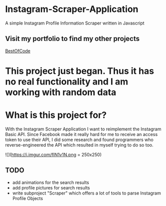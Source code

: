 # Instagram-Scraper-Application
A simple Instagram Profile Information Scraper written in Javascript

## Visit my portfolio to find my other projects
[BestOfCode](http://www.bestofcode.net)

# This project just began. Thus it has no real functionality and I am working with random data

# What is this project for?
With the Instagram Scraper Application I want to reimplement
the Instagram Basic API. Since Facebook made it really hard 
for me to receive an access token to use their API, I did
some research and found programmers who reverse-engineered
the API which resulted in myself trying to do so too.

![](https://i.imgur.com/fIN1v1N.png = 250x250)

## TODO
+ add animations for the search results
+ add profile pictures for search results
+ write subproject "Scraper" which offers a lot of tools to
  parse Instagram Profile Objects
